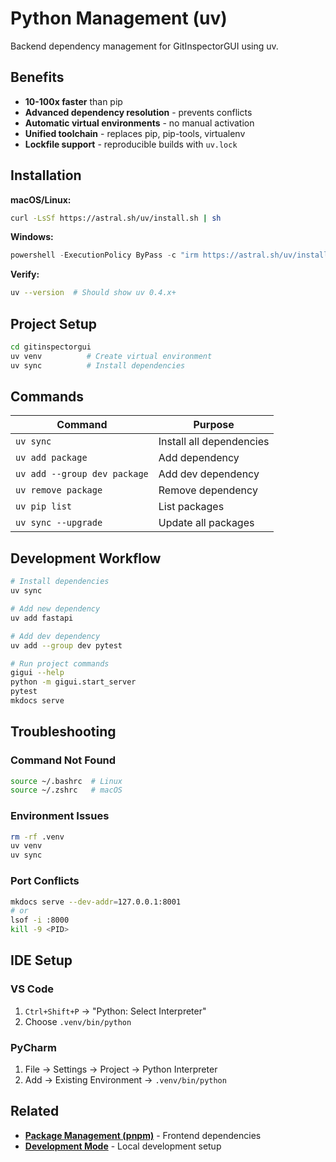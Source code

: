 # Python Management (uv)

Backend dependency management for GitInspectorGUI using uv.

## Benefits

-   **10-100x faster** than pip
-   **Advanced dependency resolution** - prevents conflicts
-   **Automatic virtual environments** - no manual activation
-   **Unified toolchain** - replaces pip, pip-tools, virtualenv
-   **Lockfile support** - reproducible builds with `uv.lock`

## Installation

**macOS/Linux:**

```bash
curl -LsSf https://astral.sh/uv/install.sh | sh
```

**Windows:**

```powershell
powershell -ExecutionPolicy ByPass -c "irm https://astral.sh/uv/install.ps1 | iex"
```

**Verify:**

```bash
uv --version  # Should show uv 0.4.x+
```

## Project Setup

```bash
cd gitinspectorgui
uv venv          # Create virtual environment
uv sync          # Install dependencies
```

## Commands

| Command                      | Purpose                  |
| ---------------------------- | ------------------------ |
| `uv sync`                    | Install all dependencies |
| `uv add package`             | Add dependency           |
| `uv add --group dev package` | Add dev dependency       |
| `uv remove package`          | Remove dependency        |
| `uv pip list`                | List packages            |
| `uv sync --upgrade`          | Update all packages      |

## Development Workflow

```bash
# Install dependencies
uv sync

# Add new dependency
uv add fastapi

# Add dev dependency
uv add --group dev pytest

# Run project commands
gigui --help
python -m gigui.start_server
pytest
mkdocs serve
```

## Troubleshooting

### Command Not Found

```bash
source ~/.bashrc  # Linux
source ~/.zshrc   # macOS
```

### Environment Issues

```bash
rm -rf .venv
uv venv
uv sync
```

### Port Conflicts

```bash
mkdocs serve --dev-addr=127.0.0.1:8001
# or
lsof -i :8000
kill -9 <PID>
```

## IDE Setup

### VS Code

1. `Ctrl+Shift+P` → "Python: Select Interpreter"
2. Choose `.venv/bin/python`

### PyCharm

1. File → Settings → Project → Python Interpreter
2. Add → Existing Environment → `.venv/bin/python`

## Related

-   **[Package Management (pnpm)](package-management-pnpm.md)** - Frontend dependencies
-   **[Development Mode](development-mode.md)** - Local development setup

